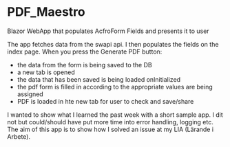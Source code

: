 # PDF_Maestro
Blazor WebApp that populates AcfroForm Fields and presents it to user

The app fetches data from the swapi api. I then populates the fields on the index page.
When you press the Generate PDF button:
- the data from the form is being saved to the DB
- a new tab is opened
- the data that has been saved is being loaded onInitialized
- the pdf form is filled in according to the appropriate values are being assigned
- PDF is loaded in hte new tab for user to check and save/share

I wanted to show what I learned the past week with a short sample app.
I dit not but could/should have put more time into error handling, logging etc. 
The aim of this app is to show how I solved an issue at my LIA (Lärande i Arbete).
